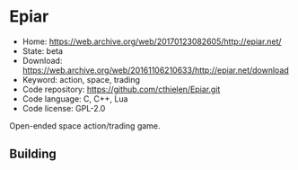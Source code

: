 # Epiar

- Home: https://web.archive.org/web/20170123082605/http://epiar.net/
- State: beta
- Download: https://web.archive.org/web/20161106210633/http://epiar.net/download
- Keyword: action, space, trading
- Code repository: https://github.com/cthielen/Epiar.git
- Code language: C, C++, Lua
- Code license: GPL-2.0

Open-ended space action/trading game.

## Building
